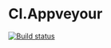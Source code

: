 # CI.Appveyour
[![Build status](https://ci.appveyor.com/api/projects/status/at4sc4ivh2gqp2yb/branch/master?svg=true)](https://ci.appveyor.com/project/krich13/ci-appveyour/branch/master)
